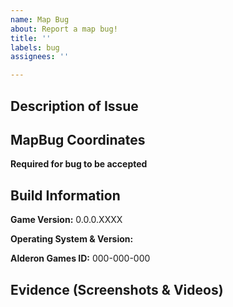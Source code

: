 ```yaml
---
name: Map Bug
about: Report a map bug!
title: ''
labels: bug
assignees: ''

---
```


## Description of Issue

## MapBug Coordinates 
**Required for bug to be accepted**

## Build Information

**Game Version:** 0.0.0.XXXX

**Operating System & Version:**

**Alderon Games ID:** 000-000-000

## Evidence (Screenshots & Videos)
